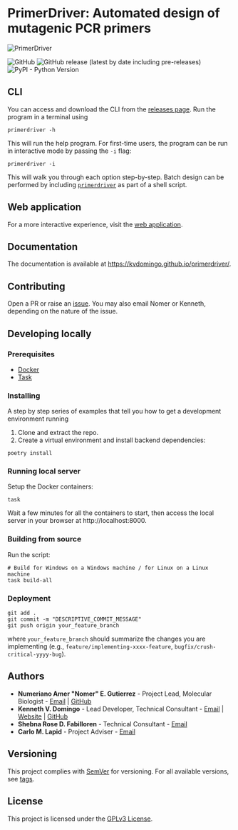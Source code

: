 # PrimerDriver: Automated design of mutagenic PCR primers
![PrimerDriver](https://res.cloudinary.com/kdphotography-assets/image/upload/v1587460290/primerdriver/PrimerDriver_logo.png)

![GitHub](https://img.shields.io/github/license/kvdomingo/primerdriver)
![GitHub release (latest by date including pre-releases)](https://img.shields.io/github/v/release/kvdomingo/primerdriver?include_prereleases)
![PyPI - Python Version](https://img.shields.io/pypi/pyversions/django)

## CLI

You can access and download the CLI from the 
[releases page](https://github.com/kvdomingo/primerdriver/releases). 
Run the program in a terminal using
```shell
primerdriver -h
```

This will run the help program. For first-time users, the program can be run in 
interactive mode by passing the `-i` flag:
```shell
primerdriver -i
```

This will walk you through each option step-by-step.
Batch design can be performed by including
[`primerdriver`](primerdriver/__main__.py) as part of a shell script.

## Web application
For a more interactive experience, visit the 
[web application](https://primerdriver.kvdstudio.app).

## Documentation
The documentation is available at https://kvdomingo.github.io/primerdriver/.

## Contributing
Open a PR or raise an 
[issue](https://github.com/kvdomingo/primerdriver/issues). 
You may also email Nomer or Kenneth, depending on the nature of the issue.

## Developing locally

### Prerequisites
- [Docker](https://www.docker.com/get-started)
- [Task](https://taskfile.dev/#/installation)

### Installing
A step by step series of examples that tell you how to get a 
development environment running
   
1. Clone and extract the repo.
2. Create a virtual environment and install backend dependencies:
```shell
poetry install
```

### Running local server

Setup the Docker containers:
```shell
task
```

Wait a few minutes for all the containers to start, then access the 
local server in your browser at http://localhost:8000.

### Building from source
Run the script:
```shell
# Build for Windows on a Windows machine / for Linux on a Linux machine 
task build-all
```

### Deployment
```shell
git add .
git commit -m "DESCRIPTIVE_COMMIT_MESSAGE"
git push origin your_feature_branch
```

where `your_feature_branch` should summarize the changes you are implementing 
(e.g., `feature/implementing-xxxx-feature`, `bugfix/crush-critical-yyyy-bug`).


## Authors
- **Numeriano Amer "Nomer" E. Gutierrez** - Project Lead, Molecular Biologist - [Email](mailto:ngutierrez@evc.pshs.edu.ph) | [GitHub](https://github.com/nomgutierrez)
- **Kenneth V. Domingo** - Lead Developer, Technical Consultant - [Email](mailto:kvdomingo@up.edu.ph) | [Website](https://kvdomingo.xyz) | [GitHub](https://github.com/kvdomingo)
- **Shebna Rose D. Fabilloren** - Technical Consultant - [Email](mailto:sdfabilloren@up.edu.ph)
- **Carlo M. Lapid** - Project Adviser - [Email](mailto:cmlapid@up.edu.ph)

## Versioning
This project complies with [SemVer](https://semver.org) for versioning. For
all available versions, see 
[tags](https://github.com/kvdomingo/primerdriver/tags).

## License
This project is licensed under the [GPLv3 License](./LICENSE).
